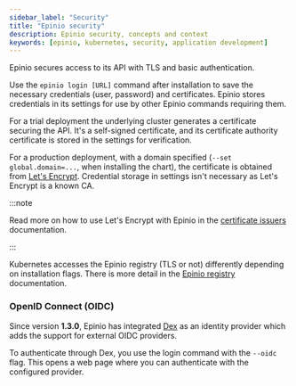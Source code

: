 ```yaml
---
sidebar_label: "Security"
title: "Epinio security"
description: Epinio security, concepts and context
keywords: [epinio, kubernetes, security, application development]
---
```


<!--TODO:
Should we be saying anything about source code level security, automated
with Dependabot, Snyk, whatever?
-->

Epinio secures access to its API with TLS and basic authentication.

Use the `epinio login [URL]` command after installation to save the necessary credentials (user, password) and certificates.
Epinio stores credentials in its settings for use by other Epinio commands requiring them.

For a trial deployment the underlying cluster generates a certificate securing the API.
It's a self-signed certificate, and its certificate authority certificate is stored in the settings for verification.

For a production deployment,
with a domain specified (`--set global.domain=...`,
when installing the chart),
the certificate is obtained from [Let's Encrypt](https://letsencrypt.org/).
Credential storage in settings isn't necessary as Let's Encrypt is a known CA.

:::note

Read more on how to use Let's Encrypt with Epinio in the [certificate issuers](../howtos/other/certificate_issuers.md) documentation.

:::

Kubernetes accesses the Epinio registry (TLS or not) differently depending on installation flags.
There is more detail in the [Epinio registry](../explanations/advanced.md#container-registry) documentation.

### OpenID Connect (OIDC)

Since version **1.3.0**, Epinio has integrated [Dex](https://dexidp.io/)
as an identity provider which adds the support for external OIDC providers.

To authenticate through Dex, you use the login command with the `--oidc` flag.
This opens a web page where you can authenticate with the configured provider.
